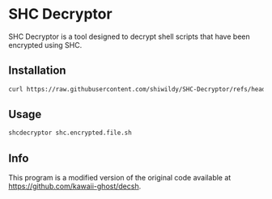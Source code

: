 # SHC Decryptor
SHC Decryptor is a tool designed to decrypt shell scripts that have been encrypted using SHC.

## Installation
```bash
curl https://raw.githubusercontent.com/shiwildy/SHC-Decryptor/refs/heads/main/install.sh | bash
```

## Usage
```bash
shcdecryptor shc.encrypted.file.sh
```

## Info
This program is a modified version of the original code available at https://github.com/kawaii-ghost/decsh.
